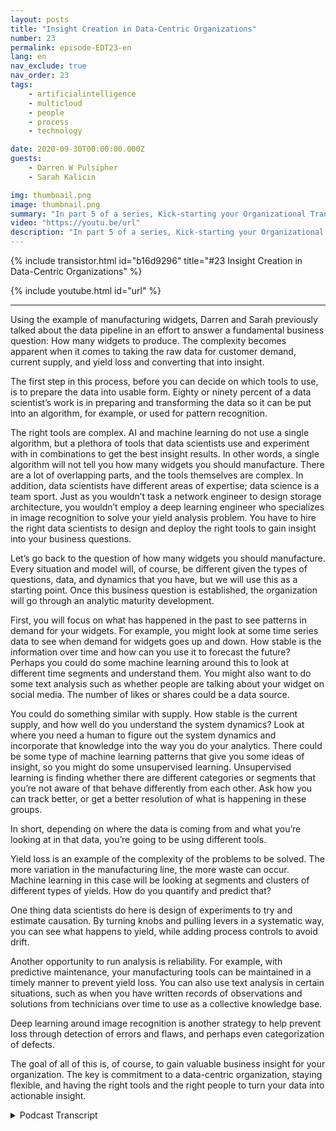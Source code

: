 ```yaml
---
layout: posts
title: "Insight Creation in Data-Centric Organizations"
number: 23
permalink: episode-EDT23-en
lang: en
nav_exclude: true
nav_order: 23
tags:
    - artificialintelligence
    - multicloud
    - people
    - process
    - technology

date: 2020-09-30T00:00:00.000Z
guests:
    - Darren W Pulsipher
    - Sarah Kalicin

img: thumbnail.png
image: thumbnail.png
summary: "In part 5 of a series, Kick-starting your Organizational Transformation to Become Data Centric, Sarah Kalicin, Lead Data Scientist, Intel, and Darren Pulsipher, Chief Solutions Architect, Public Sector, Intel, discuss how to create insight using AI and machine learning in a data-centric organization."
video: "https://youtu.be/url"
description: "In part 5 of a series, Kick-starting your Organizational Transformation to Become Data Centric, Sarah Kalicin, Lead Data Scientist, Intel, and Darren Pulsipher, Chief Solutions Architect, Public Sector, Intel, discuss how to create insight using AI and machine learning in a data-centric organization."
---
```


<div>
{% include transistor.html id="b16d9296" title="#23 Insight Creation in Data-Centric Organizations" %}

{% include youtube.html id="url" %}
</div>

---

Using the example of manufacturing widgets, Darren and Sarah previously talked about the data pipeline in an effort to answer a fundamental business question: How many widgets to produce. The complexity becomes apparent when it comes to taking the raw data for customer demand, current supply, and yield loss and converting that into insight.

The first step in this process, before you can decide on which tools to use, is to prepare the data into usable form. Eighty or ninety percent of a data scientist’s work is in preparing and transforming the data so it can be put into an algorithm, for example, or used for pattern recognition.

The right tools are complex. AI and machine learning do not use a single algorithm, but a plethora of tools that data scientists use and experiment with in combinations to get the best insight results. In other words, a single algorithm will not tell you how many widgets you should manufacture. There are a lot of overlapping parts, and the tools themselves are complex. In addition, data scientists have different areas of expertise; data science is a team sport. Just as you wouldn’t task a network engineer to design storage architecture, you wouldn’t employ a deep learning engineer who specializes in image recognition to solve your yield analysis problem. You have to hire the right data scientists to design and deploy the right tools to gain insight into your business questions.

Let’s go back to the question of how many widgets you should manufacture. Every situation and model will, of course, be different given the types of questions, data, and dynamics that you have, but we will use this as a starting point. Once this business question is established, the organization will go through an analytic maturity development.

First, you will focus on what has happened in the past to see patterns in demand for your widgets. For example, you might look at some time series data to see when demand for widgets goes up and down. How stable is the information over time and how can you use it to forecast the future? Perhaps you could do some machine learning around this to look at different time segments and understand them. You might also want to do some text analysis such as whether people are talking about your widget on social media. The number of likes or shares could be a data source.

You could do something similar with supply. How stable is the current supply, and how well do you understand the system dynamics? Look at where you need a human to figure out the system dynamics and incorporate that knowledge into the way you do your analytics.  There could be some type of machine learning patterns that give you some ideas of insight, so you might do some unsupervised learning. Unsupervised learning is finding whether there are different categories or segments that you’re not aware of that behave differently from each other. Ask how you can track better, or get a better resolution of what is happening in these groups.

In short, depending on where the data is coming from and what you’re looking at in that data, you’re going to be using different tools.

Yield loss is an example of the complexity of the problems to be solved. The more variation in the manufacturing line, the more waste can occur. Machine learning in this case will be looking at segments and clusters of different types of yields. How do you quantify and predict that?

One thing data scientists do here is design of experiments to try and estimate causation. By turning knobs and pulling levers in a systematic way, you can see what happens to yield, while adding process controls to avoid drift.

Another opportunity to run analysis is reliability. For example, with predictive maintenance, your manufacturing tools can be maintained in a timely manner to prevent yield loss. You can also use text analysis in certain situations, such as when you have written records of observations and solutions from technicians over time to use as a collective knowledge base.

Deep learning around image recognition is another strategy to help prevent loss through detection of errors and flaws, and perhaps even categorization of defects.

The goal of all of this is, of course, to gain valuable business insight for your organization. The key is commitment to a data-centric organization, staying flexible, and having the right tools and the right people to turn your data into actionable insight.



<details>
<summary> Podcast Transcript </summary>

<p></p>

</details>
